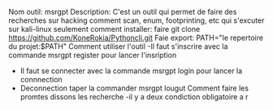 Nom outil: msrgpt 
Description: C'est un outil qui permet de faire des recherches sur  hacking comment scan, enum, footprinting, etc  qui s'excuter sur kali-linux seulement 
comment installer: faire git clone  https://github.com/KoneRokia/Pythoncli.git
Faie export: PATH="le repertoire du projet:$PATH"
Comment utiliser l'outil
  -Il faut s'inscrire avec la commande msrgpt register pour lancer l'insription
  - Il faut se connecter avec la commande msrgpt login pour lancer la connnection
  - Deconnection taper la commander msrgpt lougut
Comment faire les promtes dissons les recherche
    -il y a deux condiction obligatoire a r
  

